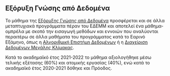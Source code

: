 ## Εξόρυξη Γνώσης από Δεδομένα

Το μάθημα της [Εξόρυξης Γνώσης από Δεδομένα](https://dsml.ece.ntua.gr/studies/courses/exoryxe-gnoses-apo-dedomena) προσφέρεται και σε άλλα μεταπτυχιακά προγράμματα πέραν του ΕΔΕΜΜ και αποτελεί ένα μάθημα-ομπρέλα με σκοπό την εισαγωγή μεθόδων και εννοιών που αναλύονται περαιτέρω σε άλλα μαθήματα του προγράμματος κατά το Εαρινό Εξάμηνο, όπως η [Αλγοριθμική Επιστήμη Δεδομένων](https://github.com/DsmlEdem/2nd-Semester/tree/main/Algorithmic%20Data%20Science) ή η [Διαχείριση Δεδομένων Μεγάλης Κλίμακας](https://github.com/DsmlEdem/2nd-Semester/tree/main/Big%20Data).

Κατά το ακαδημαϊκό έτος 2021-2022 το μάθημα αξιολογήθηκε μέσω τελικής εξέτασης (60%) και ατομικής εργασίας (40%), ενώ κατά το ακαδημαϊκό έτος 2020-2021 δόθηκε και Πρόοδος.
